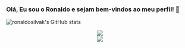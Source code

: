 ### Olá, Eu sou o Ronaldo e sejam bem-vindos ao meu perfil! 👋

<!--
**ronaldosilvak/ronaldosilvak** is a ✨ _special_ ✨ repository because its `README.md` (this file) appears on your GitHub profile.

Here are some ideas to get you started:

- 🔭 I’m currently working on ...
- 🌱 I’m currently learning ...
- 👯 I’m looking to collaborate on ...
- 🤔 I’m looking for help with ...
- 💬 Ask me about ...
- 📫 How to reach me: ...
- 😄 Pronouns: ...
- ⚡ Fun fact: ...
-->

![ronaldosilvak's GitHub stats](https://github-readme-stats.vercel.app/api?username=ronaldosilvak&show_icons=true&theme=tokyonight)

<div style="display: flex; flex-direction: column; align-items: center; text-align: center;">
  <a href="mailto:ronaldosilvanp.360@gmail.com"><img src="https://img.shields.io/badge/-Gmail-%23333?style=for-the-badge&logo=gmail&logoColor=white" target="_blank"></a>
  <a href="https://www.linkedin.com/in/ronaldo-silva-7727b8272/" target="_blank"><img src="https://img.shields.io/badge/-LinkedIn-%230077B5?style=for-the-badge&logo=linkedin&logoColor=white" target="_blank"></a>
</div>

